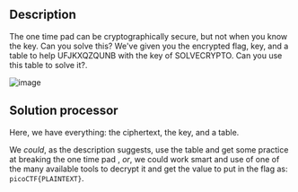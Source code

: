 ## Description
The one time pad can be cryptographically secure, but not when you know the key.
Can you solve this? We've given you the encrypted flag, key, and a table to help UFJKXQZQUNB 
with the key of SOLVECRYPTO. Can you use this table to solve it?.

![image](https://github.com/neonwuchang/don-t_set_up_flags/assets/103783716/0d2f1e48-d62a-4b43-8eab-6a88c44d0073)

## Solution processor
Here, we have everything: the ciphertext, the key, and a table.

We *could*, as the description suggests, use the table and get some practice at breaking the one time pad
, *or*, we could work smart and use of one of the many available tools to decrypt it and get the value to put 
in the flag as: `picoCTF{PLAINTEXT}`.
